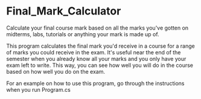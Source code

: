 # Final_Mark_Calculator
Calculate your final course mark based on all the marks you've gotten on midterms, labs, tutorials or anything your mark is made up of. 

This program calculates the final mark you'd receive in a course for a range of marks you could receive in the exam. 
It's useful near the end of the semester when you already know all your marks and you only have your exam left to write. This way, you can see how well you will do in the course based on how well you do on the exam.

For an example on how to use this program, go through the instructions when you run Program.cs

